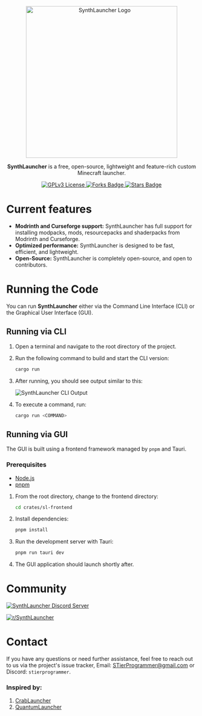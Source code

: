 <p align="center">
  <img src="assets/images/repo/synthlauncher.png" alt="SynthLauncher Logo" width="400" />
</p>

<p align="center">  
  <strong>SynthLauncher</strong> is a free, open-source, lightweight and feature-rich custom Minecraft launcher. 
</p>

<p align="center">
  <a href="https://www.gnu.org/licenses/gpl-3.0">
    <img src="https://img.shields.io/badge/License-GPLv3-blue.svg" alt="GPLv3 License">
  </a>
  <a href="https://github.com/SynthLauncher/SynthLauncher">
    <img src="https://img.shields.io/github/forks/SynthLauncher/SynthLauncher.svg" alt="Forks Badge">
  </a>
  <a href="https://github.com/SynthLauncher/SynthLauncher">
    <img src="https://img.shields.io/github/stars/SynthLauncher/SynthLauncher.svg" alt="Stars Badge">
  </a>
</p>

# Current features

- **Modrinth and Curseforge support:** SynthLauncher has full support for installing modpacks, mods, resourcepacks and shaderpacks from Modrinth and Curseforge. 
- **Optimized performance:** SynthLauncher is designed to be fast, efficient, and lightweight.
- **Open-Source:** SynthLauncher is completely open-source, and open to contributors.

# Running the Code

You can run **SynthLauncher** either via the Command Line Interface (CLI) or the Graphical User Interface (GUI).

## Running via CLI

1. Open a terminal and navigate to the root directory of the project.

2. Run the following command to build and start the CLI version:

   ```bash
   cargo run
   ```

3. After running, you should see output similar to this:

   <img src="assets/images/repo/synthlauncher-cli.png" alt="SynthLauncher CLI Output" />

4. To execute a command, run:

   ```bash
   cargo run <COMMAND>
   ```

## Running via GUI

The GUI is built using a frontend framework managed by `pnpm` and Tauri.

### Prerequisites

- [Node.js](https://nodejs.org/en/download/)
- [pnpm](https://pnpm.io/installation)

1. From the root directory, change to the frontend directory:

   ```bash
   cd crates/sl-frontend
   ```

2. Install dependencies:

   ```bash
   pnpm install
   ```

3. Run the development server with Tauri:

   ```bash
   pnpm run tauri dev
   ```

4. The GUI application should launch shortly after.

# Community

[![SynthLauncher Discord Server](https://discord.com/api/guilds/1250864715790553098/widget.png?style=banner3)](https://discord.gg/MbBGunfMJ4)

[![r/SynthLauncher](https://img.shields.io/reddit/subreddit-subscribers/synthlauncher?style=for-the-badge&logo=reddit)](https://www.reddit.com/r/SynthLauncher)

# Contact

If you have any questions or need further assistance, feel free to reach out to us via the project's issue tracker, Email: [STierProgrammer@gmail.com](mailto:stierprogrammer@gmail.com) or Discord: `stierprogrammer`.

### Inspired by:

1. [CrabLauncher](https://github.com/safiworks/CrabLauncher)
2. [QuantumLauncher](https://github.com/Mrmayman/quantum-launcher)
